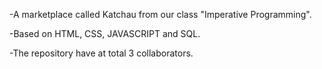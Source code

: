 -A marketplace called Katchau from our class "Imperative Programming".	

-Based on HTML, CSS, JAVASCRIPT and SQL.

-The repository have at total 3 collaborators.
					

